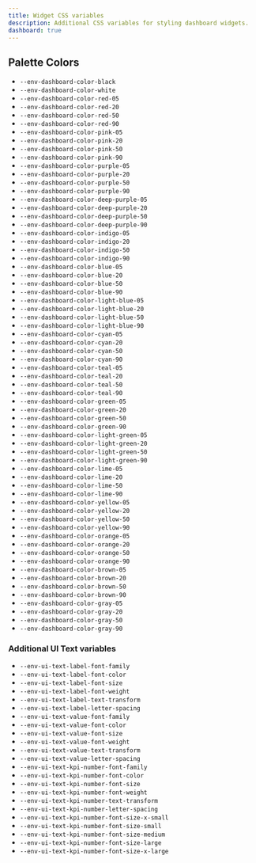 ```yaml
---
title: Widget CSS variables
description: Additional CSS variables for styling dashboard widgets.
dashboard: true
---
```


## Palette Colors

- `--env-dashboard-color-black`
- `--env-dashboard-color-white`
- `--env-dashboard-color-red-05`
- `--env-dashboard-color-red-20`
- `--env-dashboard-color-red-50`
- `--env-dashboard-color-red-90`
- `--env-dashboard-color-pink-05`
- `--env-dashboard-color-pink-20`
- `--env-dashboard-color-pink-50`
- `--env-dashboard-color-pink-90`
- `--env-dashboard-color-purple-05`
- `--env-dashboard-color-purple-20`
- `--env-dashboard-color-purple-50`
- `--env-dashboard-color-purple-90`
- `--env-dashboard-color-deep-purple-05`
- `--env-dashboard-color-deep-purple-20`
- `--env-dashboard-color-deep-purple-50`
- `--env-dashboard-color-deep-purple-90`
- `--env-dashboard-color-indigo-05`
- `--env-dashboard-color-indigo-20`
- `--env-dashboard-color-indigo-50`
- `--env-dashboard-color-indigo-90`
- `--env-dashboard-color-blue-05`
- `--env-dashboard-color-blue-20`
- `--env-dashboard-color-blue-50`
- `--env-dashboard-color-blue-90`
- `--env-dashboard-color-light-blue-05`
- `--env-dashboard-color-light-blue-20`
- `--env-dashboard-color-light-blue-50`
- `--env-dashboard-color-light-blue-90`
- `--env-dashboard-color-cyan-05`
- `--env-dashboard-color-cyan-20`
- `--env-dashboard-color-cyan-50`
- `--env-dashboard-color-cyan-90`
- `--env-dashboard-color-teal-05`
- `--env-dashboard-color-teal-20`
- `--env-dashboard-color-teal-50`
- `--env-dashboard-color-teal-90`
- `--env-dashboard-color-green-05`
- `--env-dashboard-color-green-20`
- `--env-dashboard-color-green-50`
- `--env-dashboard-color-green-90`
- `--env-dashboard-color-light-green-05`
- `--env-dashboard-color-light-green-20`
- `--env-dashboard-color-light-green-50`
- `--env-dashboard-color-light-green-90`
- `--env-dashboard-color-lime-05`
- `--env-dashboard-color-lime-20`
- `--env-dashboard-color-lime-50`
- `--env-dashboard-color-lime-90`
- `--env-dashboard-color-yellow-05`
- `--env-dashboard-color-yellow-20`
- `--env-dashboard-color-yellow-50`
- `--env-dashboard-color-yellow-90`
- `--env-dashboard-color-orange-05`
- `--env-dashboard-color-orange-20`
- `--env-dashboard-color-orange-50`
- `--env-dashboard-color-orange-90`
- `--env-dashboard-color-brown-05`
- `--env-dashboard-color-brown-20`
- `--env-dashboard-color-brown-50`
- `--env-dashboard-color-brown-90`
- `--env-dashboard-color-gray-05`
- `--env-dashboard-color-gray-20`
- `--env-dashboard-color-gray-50`
- `--env-dashboard-color-gray-90`

### Additional UI Text variables

- `--env-ui-text-label-font-family`
- `--env-ui-text-label-font-color`
- `--env-ui-text-label-font-size`
- `--env-ui-text-label-font-weight`
- `--env-ui-text-label-text-transform`
- `--env-ui-text-label-letter-spacing`
- `--env-ui-text-value-font-family`
- `--env-ui-text-value-font-color`
- `--env-ui-text-value-font-size`
- `--env-ui-text-value-font-weight`
- `--env-ui-text-value-text-transform`
- `--env-ui-text-value-letter-spacing`
- `--env-ui-text-kpi-number-font-family`
- `--env-ui-text-kpi-number-font-color`
- `--env-ui-text-kpi-number-font-size`
- `--env-ui-text-kpi-number-font-weight`
- `--env-ui-text-kpi-number-text-transform`
- `--env-ui-text-kpi-number-letter-spacing`
- `--env-ui-text-kpi-number-font-size-x-small`
- `--env-ui-text-kpi-number-font-size-small`
- `--env-ui-text-kpi-number-font-size-medium`
- `--env-ui-text-kpi-number-font-size-large`
- `--env-ui-text-kpi-number-font-size-x-large`
